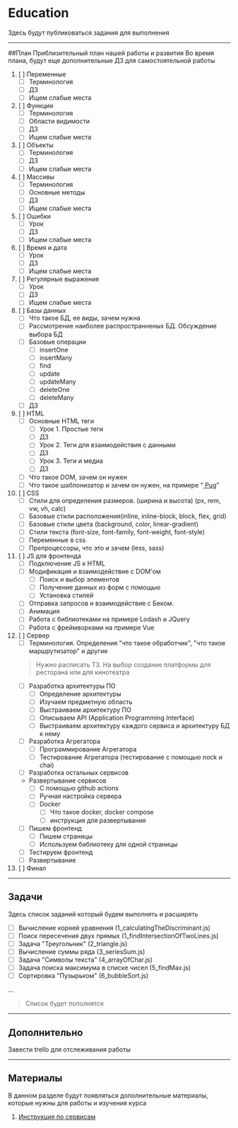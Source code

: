 # Education
Здесь будут публиковаться задания для выполнения
____

##План
Приблизительный план нашей работы и развития
Во время плана, будут еще дополнительные ДЗ для самостоятельной работы

1. [ ] Переменные 
    * [ ] Терминология
    * [ ] ДЗ
    * [ ] Ищем слабые места
2. [ ] Функции
    * [ ] Терминология
    * [ ] Области видимости
    * [ ] ДЗ
    * [ ] Ищем слабые места
3. [ ] Объекты 
    * [ ] Терминология
    * [ ] ДЗ
    * [ ] Ищем слабые места
4. [ ] Массивы 
    * [ ] Терминология
    * [ ] Основные методы
    * [ ] ДЗ
    * [ ] Ищем слабые места
5. [ ] Ошибки
    * [ ] Урок
    * [ ] ДЗ
    * [ ] Ищем слабые места
6. [ ] Время и дата
    * [ ] Урок
    * [ ] ДЗ
    * [ ] Ищем слабые места
7. [ ] Регулярные выражения
    * [ ] Урок
    * [ ] ДЗ
    * [ ] Ищем слабые места
8. [ ] Базы данных
    * [ ] Что такое БД, ее виды, зачем нужна
    * [ ] Рассмотрение наиболее распространненых БД. Обсуждение выбора БД
    * [ ] Базовые операции 
        - [ ] insertOne 
        - [ ] insertMany
        - [ ] find
        - [ ] update
        - [ ] updateMany
        - [ ] deleteOne
        - [ ] deleteMany
    * [ ] ДЗ

9. [ ] HTML
    * [ ] Основные HTML теги
        - [ ] Урок 1. Простые теги
        - [ ] ДЗ
        - [ ] Урок 2. Теги для взаимодействия с данными
        - [ ] ДЗ
        - [ ] Урок 3. Теги и медиа
        - [ ] ДЗ
    * [ ] Что такое DOM, зачем он нужен
    * [ ] Что такое шаблонизатор и зачем он нужен, на примере "[ Pug](https://pugjs.org/api/getting-started.html)"

10. [ ] CSS
    * [ ] Стили для определения размеров. (ширина и высота) (px, rem, vw, vh, calc)
    * [ ] Базовые стили расположения(inline, inline-block, block, flex, grid)
    * [ ] Базовые стили цвета (background, color, linear-gradient)
    * [ ] Стили текста (font-size, font-family, font-weight, font-style)
    * [ ] Переменные в css
    * [ ] Препроцессоры, что это и зачем (less, sass)

11. [ ] JS для фронтенда
    * [ ] Подключение JS к HTML 
    * [ ] Модификация и взаимодействие с DOM'ом
        - [ ] Поиск и выбор элементов
        - [ ] Получение данных из форм с помощью 
        - [ ] Установка стилей
    * [ ] Отправка запросов и взаимодействие с Беком.
    * [ ] Анимация
    * [ ] Работа с библиотеками на примере Lodash и JQuery
    * [ ] Работа с фреймворками на примере Vue

12. [ ] Сервер
    * [ ] Терминология. Определения "что такое обработчик", "что такое маршрутизатор" и другие 
    > Нужно расписать ТЗ. На выбор создание платформы для ресторана или для кинотеатра
    * [ ] Разработка архитектуры ПО 
        - [ ] Определение архитектуры
        - [ ] Изучаем предметную область
        - [ ] Выстраиваем архитектуру ПО
        - [ ] Описываем API (Application Programming Interface)
        - [ ] Выстраиваем архитектуру каждого сервиса и архитектуру БД к нему
    * [ ] Разработка Агрегатора
        - [ ] Программирование Агрегатора
        - [ ] Тестирование Агрегатора (тестирование с помощью nock и chai)
    * [ ] Разработка остальных сервисов
    * Развертывание сервисов
        - [ ] С помощью github actions
        - [ ] Ручная настройка сервера
        - [ ] Docker
            + [ ] Что такое docker, docker compose
            + [ ] инструкция для развертывания
    * [ ] Пишем фронтенд
        - [ ] Пишем страницы
        - [ ] Используем библиотеку для одной страницы
    * [ ] Тестируем фронтенд
    * [ ] Развертывание
13. [ ] Финал

____
## Задачи
Здесь список заданий который будем выполнять и расширять

* [ ] Вычисление корней уравнения (1_calculatingTheDiscriminant.js)
* [ ] Поиск пересечения двух прямых (1_findIntersectionOfTwoLines.js)
* [ ] Задача "Треугольник" (2_triangle.js)
* [ ] Вычисление суммы ряда (3_seriesSum.js)
* [ ] Задача "Символы текста" (4_arrayOfChar.js)
* [ ] Задача поиска максимума в списке чисел (5_findMax.js)
* [ ] Сортировка "Пузырьком" (6_bubbleSort.js)

... 
> Список будет пополнятся

____
## Дополнительно
Завести trello для отслеживания работы

____
## Материалы
В данном разделе будут появляться дополнительные материалы, которые нужны для работы и изучения курса

1. [ Инструкция по сервисам](https://onedrive.live.com/redir?resid=F2E756DD9556D081!123&authkey=!AL0NkK1O4lge_N8&ithint=file%2cdocx&e=i7hRKE)